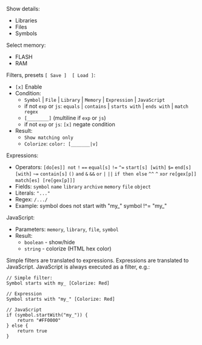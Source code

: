 

Show details:
 * Libraries
 * Files
 * Symbols

Select memory:
 * FLASH
 * RAM

Filters, presets `[ Save ]  [ Load ]`:
 * `[x]` Enable
 * Condition:
    * `Symbol` | `File` | `Library` | `Memory` | `Expression` | `JavaScript`
    * if not `exp` or `js`: `equals` | `contains` | `starts with` | `ends with` | `match regex`
    * `[________]` (multiline if `exp` or `js`)
    *  if not `exp` or `js`: `[x]` negate condition
 * Result:
    * `Show matching only`
    * `Colorize`: `color: [_______|v]`

Expressions:
 * Operators: `[do[es]] not` `!` `==` `equal[s]` `!=` `^=` `start[s] [with]` `$=` `end[s] [with]` `~=` `contain[s]` `()` `and` `&` `&&` `or` `|` `||` `if then else` `^^` `^` `xor` `re[gex[p]]` `match[es] [re[gex[p]]]` 
 * Fields: `symbol` `name` `library` `archive` `memory` `file` `object`
 * Literals: `"..."`
 * Regex: `/.../`
 * Example: symbol does not start with "my_"   symbol !^= "my_"

JavaScript:
 * Parameters: `memory`, `library`, `file`, `symbol`
 * Result:
    * `boolean` - show/hide
    * `string` - colorize (HTML hex color)

Simple filters are translated to expressions. Expressions are translated to JavaScript.
JavaScript is always executed as a filter, e.g.:
```
// Simple filter:
Symbol starts with my_ [Colorize: Red]

// Expression
Symbol starts with "my_" [Colorize: Red]

// JavaScript
if (symbol.startWith("my_")) {
    return "#FF0000"
} else {
    return true
}

```

